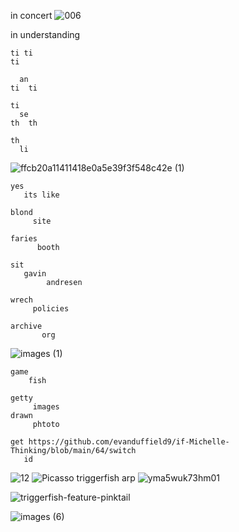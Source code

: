in concert
![006](https://github.com/user-attachments/assets/b096dd62-205f-4430-9c91-c2f423e45234)

in understanding
    
    ti ti
    ti
    
      an 
    ti  ti 
    
    ti
      se 
    th  th 
    
    th
      li

![ffcb20a11411418e0a5e39f3f548c42e (1)](https://github.com/user-attachments/assets/e72ab915-66c8-413a-af3a-ae25a2bb1879)

    yes
       its like 

    blond 
         site 
         
    faries
          booth
    
    sit
       gavin
            andresen
    
    wrech
         policies

    archive
           org

![images (1)](https://github.com/user-attachments/assets/2665a391-4b3f-497a-91cf-19fbcd850d98)

    game
        fish

    getty
         images
    drawn 
         phtoto 

    get https://github.com/evanduffield9/if-Michelle-Thinking/blob/main/64/switch
       id 


![12](https://github.com/user-attachments/assets/ca3a42ca-e766-4aa0-b646-84a02951f88d)
![Picasso triggerfish arp](https://github.com/user-attachments/assets/26f7811b-3fae-419d-9c09-ce1fe937b09b)
![yma5wuk73hm01](https://github.com/user-attachments/assets/31404145-4961-4c2e-996c-98e9f0b5694b)


![triggerfish-feature-pinktail](https://github.com/user-attachments/assets/fd40195b-5f5a-4088-893a-1d0ea788bfc9)


![images (6)](https://github.com/user-attachments/assets/74adb461-ba33-4738-afe8-60f818493174)


